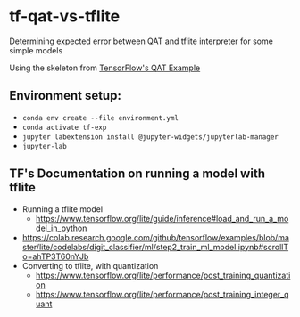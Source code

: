 # tf-qat-vs-tflite
Determining expected error between QAT and tflite interpreter for some simple models

Using the skeleton from [TensorFlow's QAT Example](https://www.tensorflow.org/model_optimization/guide/quantization/training_example)

## Environment setup:
- `conda env create --file environment.yml`
- `conda activate tf-exp`
- `jupyter labextension install @jupyter-widgets/jupyterlab-manager`
- `jupyter-lab`

## TF's Documentation on running a model with tflite
- Running a tflite model
    - https://www.tensorflow.org/lite/guide/inference#load_and_run_a_model_in_python
- https://colab.research.google.com/github/tensorflow/examples/blob/master/lite/codelabs/digit_classifier/ml/step2_train_ml_model.ipynb#scrollTo=ahTP3T60nYJb
- Converting to tflite, with quantization
    - https://www.tensorflow.org/lite/performance/post_training_quantization
    - https://www.tensorflow.org/lite/performance/post_training_integer_quant
